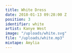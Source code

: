 ```yaml
---
title: White Dress
date: 2018-01-13 09:28:00 Z
position: 3
identifier: white
artist: Kanye West
image: "/uploads/white.svg"
file: "/uploads/white.mp3"
mixtape: Amylia
---
```


